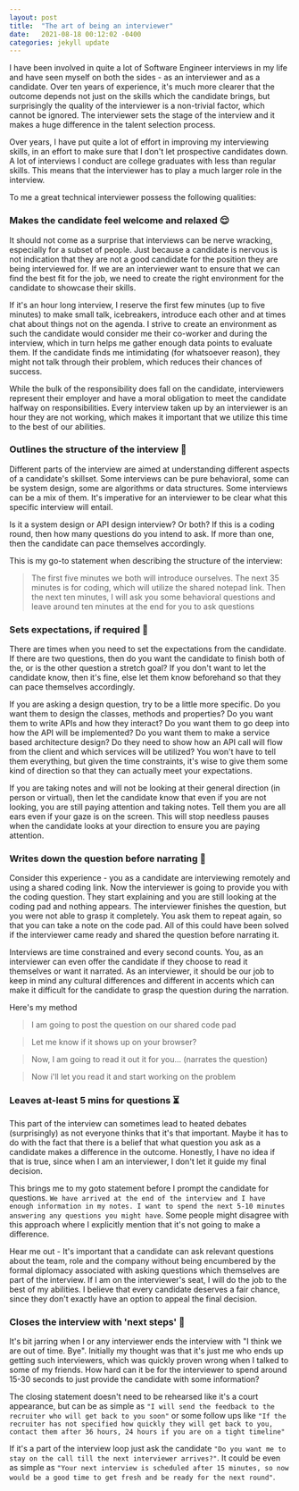 ```yaml
---
layout: post
title:  "The art of being an interviewer"
date:   2021-08-18 00:12:02 -0400
categories: jekyll update
---
```


I have been involved in quite a lot of Software Engineer interviews in my life and have seen myself on both the sides - as an interviewer and as a candidate. Over ten years of experience, it's much more clearer that the outcome depends not just on the skills which the candidate brings, but surprisingly the quality of the interviewer is a non-trivial factor, which cannot be ignored. The interviewer sets the stage of the interview and it makes a huge difference in the talent selection process.

Over years, I have put quite a lot of effort in improving my interviewing skills, in an effort to make sure that I don't let prospective candidates down. A lot of interviews I conduct are college graduates with less than regular skills. This means that the interviewer has to play a much larger role in the interview.

To me a great technical interviewer possess the following qualities:

### Makes the candidate feel welcome and relaxed 😌

It should not come as a surprise that interviews can be nerve wracking, especially for a subset of people. Just because a candidate is nervous is not indication that they are not a good candidate for the position they are being interviewed for. If we are an interviewer want to ensure that we can find the best fit for the job, we need to create the right environment for the candidate to showcase their skills.

If it's an hour long interview, I reserve the first few minutes (up to five minutes) to make small talk, icebreakers, introduce each other and at times chat about things not on the agenda. I strive to create an environment as such the candidate would consider me their co-worker and during the interview, which in turn helps me gather enough data points to evaluate them. If the candidate finds me intimidating (for whatsoever reason), they might not talk through their problem, which reduces their chances of success.

While the bulk of the responsibility does fall on the candidate, interviewers represent their employer and have a moral obligation to meet the candidate halfway on responsibilities. Every interview taken up by an interviewer is an hour they are not working, which makes it important that we utilize this time to the best of our abilities.

### Outlines the structure of the interview 📓

Different parts of the interview are aimed at understanding different aspects of a candidate's skillset. Some interviews can be pure behavioral, some can be system design, some are algorithms or data structures. Some interviews can be a mix of them. It's imperative for an interviewer to be clear what this specific interview will entail.

Is it a system design or API design interview? Or both? If this is a coding round, then how many questions do you intend to ask. If more than one, then the candidate can pace themselves accordingly.

This is my go-to statement when describing the structure of the interview:

> The first five minutes we both will introduce ourselves. The next 35 minutes is for coding, which will utilize the shared notepad link. Then the next ten minutes, I will ask you some behavioral questions and leave around ten minutes at the end for you to ask questions

### Sets expectations, if required 🙌

There are times when you need to set the expectations from the candidate. If there are two questions, then do you want the candidate to finish both of the, or is the other question a stretch goal? If you don't want to let the candidate know, then it's fine, else let them know beforehand so that they can pace themselves accordingly. 

If you are asking a design question, try to be a little more specific. Do you want them to design the classes, methods and properties? Do you want them to write APIs and how they interact? Do you want them to go deep into how the API will be implemented? Do you want them to make a service based architecture design? Do they need to show how an API call will flow from the client and which services will be utilized? You won't have to tell them everything, but given the time constraints, it's wise to give them some kind of direction so that they can actually meet your expectations.

If you are taking notes and will not be looking at their general direction (in person or virtual), then let the candidate know that even if you are not looking, you are still paying attention and taking notes. Tell them you are all ears even if your gaze is on the screen. This will stop needless pauses when the candidate looks at your direction to ensure you are paying attention.

### Writes down the question before narrating 📝

Consider this experience - you as a candidate are interviewing remotely and using a shared coding link. Now the interviewer is going to provide you with the coding question. They start explaining and you are still looking at the coding pad and nothing appears. The interviewer finishes the question, but you were not able to grasp it completely. You ask them to repeat again, so that you can take a note on the code pad. All of this could have been solved if the interviewer came ready and shared the question before narrating it.

Interviews are time constrained and every second counts. You, as an interviewer can even offer the candidate if they choose to read it themselves or want it narrated. As an interviewer, it should be our job to keep in mind any cultural differences and different in accents which can make it difficult for the candidate to grasp the question during the narration.

Here's my method

> I am going to post the question on our shared code pad

> Let me know if it shows up on your browser?

> Now, I am going to read it out it for you... (narrates the question)

> Now i'll let you read it and start working on the problem

### Leaves at-least 5 mins for questions ⏳

This part of the interview can sometimes lead to heated debates (surprisingly) as not everyone thinks that it's that important. Maybe it has to do with the fact that there is a belief that what question you ask as a candidate makes a difference in the outcome. Honestly, I have no idea if that is true, since when I am an interviewer, I don't let it guide my final decision. 

This brings me to my goto statement before I prompt the candidate for questions. `We have arrived at the end of the interview and I have enough information in my notes. I want to spend the next 5-10 minutes answering any questions you might have`. Some people might disagree with this approach where I explicitly mention that it's not going to make a difference.

Hear me out - It's important that a candidate can ask relevant questions about the team, role and the company without being encumbered by the formal diplomacy associated with asking questions which themselves are part of the interview. If I am on the interviewer's seat, I will do the job to the best of my abilities. I believe that every candidate deserves a fair chance, since they don't exactly have an option to appeal the final decision.

### Closes the interview with 'next steps' 🤝	

It's bit jarring when I or any interviewer ends the interview with "I think we are out of time. Bye". Initially my thought was that it's just me who ends up getting such interviewers, which was quickly proven wrong when I talked to some of my friends. How hard can it be for the interviewer to spend around 15-30 seconds to just provide the candidate with some information? 

The closing statement doesn't need to be rehearsed like it's a court appearance, but can be as simple as `"I will send the feedback to the recruiter who will get back to you soon"` or some follow ups like `"If the recruiter has not specified how quickly they will get back to you, contact them after 36 hours, 24 hours if you are on a tight timeline"`

If it's a part of the interview loop just ask the candidate `"Do you want me to stay on the call till the next interviewer arrives?"`. It could be even as simple as `"Your next interview is scheduled after 15 minutes, so now would be a good time to get fresh and be ready for the next round"`. 